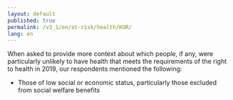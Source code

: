 ```yaml
---
layout: default
published: true
permalink: /v3_1/en/at-risk/health/KOR/
lang: en
---
```


When asked to provide more context about which people, if any, were particularly unlikely to have health that meets the requirements of the right to health in 2019, our respondents mentioned the following:
- Those of low social or economic status, particularly those excluded from social welfare benefits  